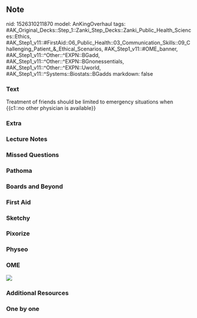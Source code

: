## Note
nid: 1526310211870
model: AnKingOverhaul
tags: #AK_Original_Decks::Step_1::Zanki_Step_Decks::Zanki_Public_Health_Sciences::Ethics, #AK_Step1_v11::#FirstAid::06_Public_Health::03_Communication_Skills::09_Challenging_Patient_&_Ethical_Scenarios, #AK_Step1_v11::#OME_banner, #AK_Step1_v11::^Other::^EXPN::BGadd, #AK_Step1_v11::^Other::^EXPN::BGnonessentials, #AK_Step1_v11::^Other::^EXPN::Uworld, #AK_Step1_v11::^Systems::Biostats::BGadds
markdown: false

### Text
<div>
  Treatment of friends should be limited to emergency situations
  when {{c1::no other physician is available}}
</div>

### Extra


### Lecture Notes


### Missed Questions


### Pathoma


### Boards and Beyond


### First Aid


### Sketchy


### Pixorize


### Physeo


### OME
<div class="ome-widget">
  <a href="https://onlinemeded.org?ref=anki"><img src=
  "_OME_AnkiFlashcards_General_4.png"></a>
</div>

### Additional Resources


### One by one

